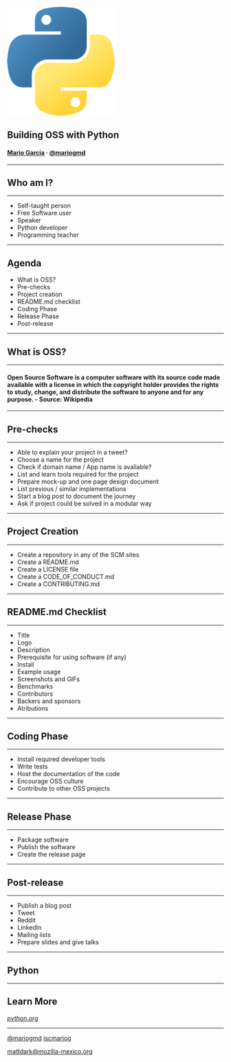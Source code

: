 ![](assets/img/python.png)
<!-- .element: style="margin-top: -5%;" -->
## Building OSS with Python

#### [Mario Garcia](http://mattdark.github.io) · [@mariogmd](https://twitter.com/mariogmd)

---

## Who am I?

***

- Self-taught person
- Free Software user<!-- .element: class="fragment" -->
- Speaker<!-- .element: class="fragment" -->
- Python developer<!-- .element: class="fragment" -->
- Programming teacher<!-- .element: class="fragment" -->

---

## Agenda

- What is OSS?
- Pre-checks<!-- .element: class="fragment" -->
- Project creation<!-- .element: class="fragment" -->
- README.md checklist<!-- .element: class="fragment" -->
- Coding Phase<!-- .element: class="fragment" -->
- Release Phase<!-- .element: class="fragment" -->
- Post-release<!-- .element: class="fragment" -->

---

## What is OSS?

***

#### Open Source Software is a computer software with its source code made available with a license in which the copyright holder provides the rights to study, change, and distribute the software to anyone and for any purpose. - Source: Wikipedia

---

## Pre-checks

***

- Able to explain your project in a tweet?
- Choose a name for the project<!-- .element: class="fragment" -->
- Check if domain name / App name is available?<!-- .element: class="fragment" -->
- List and learn tools required for the project<!-- .element: class="fragment" -->
- Prepare mock-up and one page design document<!-- .element: class="fragment" -->
- List previous / similar implementations<!-- .element: class="fragment" -->
- Start a blog post to document the journey<!-- .element: class="fragment" -->
- Ask if project could be solved in a modular way<!-- .element: class="fragment" -->

---

## Project Creation

***

- Create a repository in any of the SCM sites
- Create a README.md<!-- .element: class="fragment" -->
- Create a LICENSE file<!-- .element: class="fragment" -->
- Create a CODE_OF_CONDUCT.md<!-- .element: class="fragment" -->
- Create a CONTRIBUTING.md<!-- .element: class="fragment" -->

---

## README.md Checklist

***

- Title
- Logo<!-- .element: class="fragment" -->
- Description<!-- .element: class="fragment" -->
- Prerequisite for using software (if any)<!-- .element: class="fragment" -->
- Install<!-- .element: class="fragment" -->
- Example usage<!-- .element: class="fragment" -->
- Screenshots and GIFs<!-- .element: class="fragment" -->
- Benchmarks<!-- .element: class="fragment" -->
- Contributors<!-- .element: class="fragment" -->
- Backers and sponsors<!-- .element: class="fragment" -->
- Atributions<!-- .element: class="fragment" -->

---

## Coding Phase

***

- Install required developer tools
- Write tests<!-- .element: class="fragment" -->
- Host the documentation of the code<!-- .element: class="fragment" -->
- Encourage OSS culture<!-- .element: class="fragment" -->
- Contribute to other OSS projects<!-- .element: class="fragment" -->

---

## Release Phase

***

- Package software
- Publish the software<!-- .element: class="fragment" -->
- Create the release page<!-- .element: class="fragment" -->

---

## Post-release

***

- Publish a blog post
- Tweet<!-- .element: class="fragment" -->
- Reddit<!-- .element: class="fragment" -->
- LinkedIn<!-- .element: class="fragment" -->
- Mailing lists<!-- .element: class="fragment" -->
- Prepare slides and give talks<!-- .element: class="fragment" -->

---

## Python

---

## Learn More

_[python.org](https//python.org)_

___

[@mariogmd](https://twitter.com/mariogmd)
[iscmariog](https://facebook.com/iscmariog)

mattdark@mozilla-mexico.org
